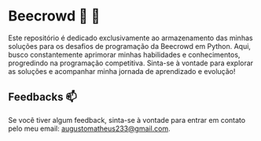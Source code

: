 
# Beecrowd 🐝 🍯

Este repositório é dedicado exclusivamente ao armazenamento das minhas soluções para os desafios de programação da Beecrowd em Python. Aqui, busco constantemente aprimorar minhas habilidades e conhecimentos, progredindo na programação competitiva. Sinta-se à vontade para explorar as soluções e acompanhar minha jornada de aprendizado e evolução!

## Feedbacks 📫

Se você tiver algum feedback, sinta-se à vontade para entrar em contato pelo meu email: augustomatheus233@gmail.com.

